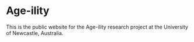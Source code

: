 # Age-ility

This is the public website for the Age-ility research project
at the University of Newcastle, Australia.
